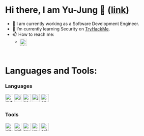 <!--
**LilChou/LilChou** is a ✨ _special_ ✨ repository because its `README.md` (this file) appears on your GitHub profile.

Here are some ideas to get you started:

- 🔭 I’m currently working on ...
- 🌱 I’m currently learning ...
- 👯 I’m looking to collaborate on ...
- 🤔 I’m looking for help with ...
- 💬 Ask me about ...
- 📫 How to reach me:
- 😄 Pronouns: ...
- ⚡ Fun fact: ...
-->

# Hi there, I am Yu-Jung 👋 ([link](https://lilchou.github.io))
- 🔭 I am currently working as a Software Development Engineer.
- 🌱 I’m currently learning Security on [TryHackMe](https://tryhackme.com).
- 📫 How to reach me:
  - <a href="https://www.linkedin.com/in/yj-chou/" >
      <img align="left" width="23px" alt="LinkedIn" src="https://cdn-icons-png.flaticon.com/512/174/174857.png" />
    </a>
    
<br />



# Languages and Tools:
<!-- Search icon from https://www.flaticon.com/search?word=command%20line&order_by=4&type=icon -->

### Languages
<img align="left" width="26px" alt="python" src="https://cdn-icons-png.flaticon.com/512/5968/5968350.png" />
<img align="left" width="26px" alt="java" src="https://cdn-icons-png.flaticon.com/512/5968/5968282.png" />
<img align="left" width="26px" alt="command-line" src="https://cdn-icons-png.flaticon.com/512/5756/5756386.png" />
<img align="left" width="26px" alt="javascript" src="https://cdn-icons-png.flaticon.com/512/919/919828.png" />
<img align="left" width="26px" alt="cpp" src="https://cdn-icons-png.flaticon.com/512/6132/6132222.png" />

<br />
<br />


### Tools

<img align="left" width="26px" alt="git" src="https://cdn-icons-png.flaticon.com/512/2111/2111423.png" />
<img align="left" width="26px" alt="gitlab" src="https://cdn-icons-png.flaticon.com/512/5968/5968870.png" />
<img align="left" width="26px" alt="aws" src="https://images.squarespace-cdn.com/content/v1/52ca3b73e4b04a45ef2c5cb6/1551884861331-C9U2RHJQLOPL9F332X5O/AWS_blog_01.PNG" />
<img align="left" width="26px" alt="vscode" src="https://cdn-icons-png.flaticon.com/512/906/906324.png" />
<img align="left" width="26px" alt="salesforce" src="https://cdn-icons-png.flaticon.com/512/5968/5968914.png" />



<!-- # Blog posts:
reference: https://github.com/gautamkrishnar/blog-post-workflow -->

<br />
<!-- --- -->
<!-- ref: https://github.com/anuraghazra/github-readme-stats -->
<!-- [![Anurag's GitHub stats](https://github-readme-stats.vercel.app/api?username=lilchou)](https://github.com/anuraghazra/github-readme-stats) -->
